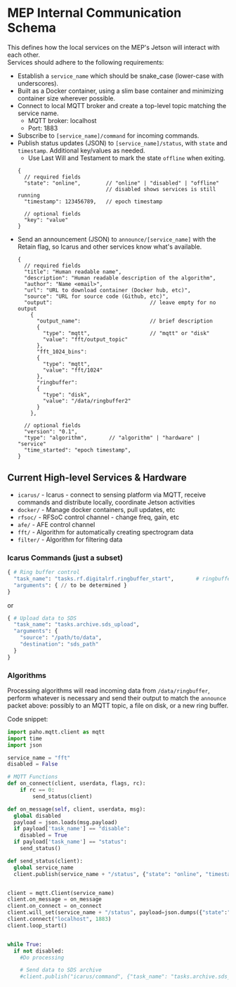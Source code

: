 
# MEP Internal Communication Schema
This defines how the local services on the MEP's Jetson will interact with each other.  
Services should adhere to the following requirements:
- Establish a `service_name` which should be snake_case (lower-case with underscores).
- Built as a Docker container, using a slim base container and minimizing container size wherever possible.
- Connect to local MQTT broker and create a top-level topic matching the service name.
    - MQTT broker: localhost
    - Port: 1883
- Subscribe to `[service_name]/command` for incoming commands. 
- Publish status updates (JSON) to `[service_name]/status`, with `state` and `timestamp`.  Additional key/values as needed. 
  - Use Last Will and Testament to mark the state `offline` when exiting.
  ```jsonc
  {
    // required fields
    "state": "online",        // "online" | "disabled" | "offline"
                              // disabled shows services is still running
    "timestamp": 123456789,   // epoch timestamp

    // optional fields
    "key": "value" 
  }
  ```
- Send an announcement (JSON) to `announce/[service_name]` with the Retain flag, so Icarus and other services know what's available.
  ```jsonc
  {
    // required fields
    "title": "Human readable name",
    "description": "Human readable description of the algorithm",
    "author": "Name <email>",
    "url": "URL to download container (Docker hub, etc)", 
    "source": "URL for source code (Github, etc)",
    "output":                               // leave empty for no output
      {
        "output_name":                      // brief description 
        {
          "type": "mqtt",                   // "mqtt" or "disk"
          "value": "fft/output_topic"
        },
        "fft_1024_bins":
        {
          "type": "mqtt",  
          "value": "fft/1024"
        },
        "ringbuffer":
        {
          "type": "disk",  
          "value": "/data/ringbuffer2"
        }
      },

    // optional fields
    "version": "0.1",
    "type": "algorithm",       // "algorithm" | "hardware" | "service"
    "time_started": "epoch timestamp",
  }
  ```


## Current High-level Services & Hardware
- `icarus/` - Icarus - connect to sensing platform via MQTT, receive commands and distribute locally, coordinate Jetson activities
- `docker/` - Manage docker containers, pull updates, etc
- `rfsoc/` - RFSoC control channel - change freq, gain, etc
- `afe/` - AFE control channel
- `fft/` - Algorithm for automatically creating spectrogram data
- `filter/` - Algorithm for filtering data



### Icarus Commands (just a subset)

```py
{ # Ring buffer control
  "task_name": "tasks.rf.digitalrf.ringbuffer_start",       # ringbuffer_stop
  "arguments": { // to be determined }
}
```

or
```py
{ # Upload data to SDS
  "task_name": "tasks.archive.sds_upload",
  "arguments": { 
    "source": "/path/to/data",
    "destination": "sds_path"                
  }
}
```


### Algorithms
Processing algorithms will read incoming data from `/data/ringbuffer`, perform whatever is necessary and send their output to match the `announce` packet above: possibly to an MQTT topic, a file on disk, or a new ring buffer.  

Code snippet:
```py
import paho.mqtt.client as mqtt
import time
import json

service_name = "fft"
disabled = False

# MQTT Functions
def on_connect(client, userdata, flags, rc):
    if rc == 0:
        send_status(client)

def on_message(self, client, userdata, msg):
  global disabled
  payload = json.loads(msg.payload)
  if payload['task_name'] == "disable":
    disabled = True
  if payload['task_name'] == "status":
    send_status()

def send_status(client):
  global service_name
  client.publish(service_name + "/status", {"state": "online", "timestamp": time.time()})


client = mqtt.Client(service_name)
client.on_message = on_message
client.on_connect = on_connect
client.will_set(service_name + "/status", payload=json.dumps({"state":"offline"}), qos=1, retain=True)
client.connect("localhost", 1883)
client.loop_start()


while True:
  if not disabled:
    #Do processing

    # Send data to SDS archive
    #client.publish("icarus/command", {"task_name": "tasks.archive.sds_upload", "arguments": {"source":"/data/path", "destination":"SDS_name"} })


```


